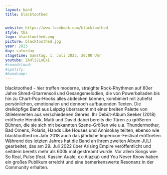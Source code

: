 ```yaml
---
layout: band
title: blacktoothed


website: https://www.facebook.com/blacktoothed
style: tba
logo: blacktoothed.png
picture: blacktoothed.jpg
year: 2023
day: saturday
stagetime: Samstag, 1. Juli 2023, 20:00 Uhr
youtube: ZAHli2LoExI
#soundcloud:
#spotify:
#bandcamp:
---
```


blacktoothed - hier treffen moderne, straighte Rock-Rhythmen auf 80er Jahre
Shred-Gitarrensoli und Gesangsmelodien, die von Powerballaden bis hin zu
Chart-Pop-Hooks alles abdecken können, kombiniert mit zutiefst persönlichen,
emotionalen und dennoch aufbauenden Texten. Die dreiköpfige Band aus Leipzig
überrascht mit einer breiten Palette von Stilelementen aus verschiedenen
Genres. Ihr Debüt-Album Seeker (2018) eröffnete Hendrik, Matti und David dabei
bereits die Türen zu größeren Bühnen, die sie sich mit bekannten Szene-Größen
wie u.a. Thundermother, Bad Omens, Polaris, Hands Like Houses und Annisokay
teilten, ebenso wie blacktoothed im Jahr 2018 auch das jährliche
Impericon-Festival eröffneten. Während des letzten Jahres hat die Band an ihrem
zweiten Album JULI gearbeitet, das am 29. Juli 2022 über Arising Empire
veröffentlicht und seitdem bereits mehr als 600k mal gestreamt wurde. Vor allem
Songs wie So Real, Pulse (feat. Kassim Auale, ex-Alazka) und You Never Know
haben ein großes Publikum erreicht und eine bemerkenswerte Resonanz in der
Community erhalten.

